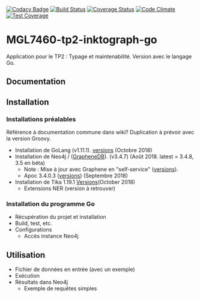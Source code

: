 [![Codacy Badge](https://api.codacy.com/project/badge/Grade/4639c161e9c04ba1b6a43db34615b40e)](https://app.codacy.com/app/eric-gagnon/MGL7460-tp2-linktograph-go?utm_source=github.com&utm_medium=referral&utm_content=eric-gagnon/mgl7460-tp2-linktograph-go&utm_campaign=Badge_Grade_Settings)
[![Build Status](https://travis-ci.org/eric-gagnon/mgl7460-tp2-linktograph-go.svg?branch=master)](https://travis-ci.org/eric-gagnon/mgl7460-tp2-linktograph-go)
[![Coverage Status](https://coveralls.io/repos/github/eric-gagnon/mgl7460-tp2-linktograph-go/badge.svg?branch=master)](https://coveralls.io/github/eric-gagnon/mgl7460-tp2-linktograph-go?branch=master)
[![Code Climate](https://codeclimate.com/github/codeclimate/codeclimate/badges/gpa.svg)](https://codeclimate.com/github/eric-gagnon/mgl7460-tp2-linktograph-go)
[![Test Coverage](https://api.codeclimate.com/v1/badges/93056b3d54fae3588072/test_coverage)](https://codeclimate.com/github/eric-gagnon/mgl7460-tp2-linktograph-go/test_coverage)

# MGL7460-tp2-inktograph-go
Application pour le TP2 : Typage et maintenabilité. Version avec le langage Go.

## Documentation

## Installation

### Installations préalables

Référence à documentation commune dans wiki? Duplication à prévoir avec la version Groovy.

* Installation de GoLang (v1.11.1). [versions](https://golang.org/doc/devel/release.html) (Octobre 2018)
* Installation de Neo4j / ([GrapheneDB](https://www.graphenedb.com/)). (v3.4.7) (Août 2018. latest = 3.4.8, 3.5 en béta)
  * Note : Mise à jour avec Graphene en "self-service" ([versions](https://docs.graphenedb.com/docs/neo4j-version-upgrades)).
  * Apoc 3.4.0.3 ([versions](https://github.com/neo4j-contrib/neo4j-apoc-procedures/releases)) (Septembre 2018)
* Installation de Tika 1.19.1 [Versions](https://archive.apache.org/dist/tika/)(October 2018)
  * Extensions NER (version à retrouver)

### Installation du programme Go

* Récupération du projet et installation
* Build, test, etc.
* Configurations
  * Accès instance Neo4j

## Utilisation

* Fichier de données en entrée (avec un exemple)
* Exécution
* Résultats dans Neo4j
  * Exemple de requêtes simples
